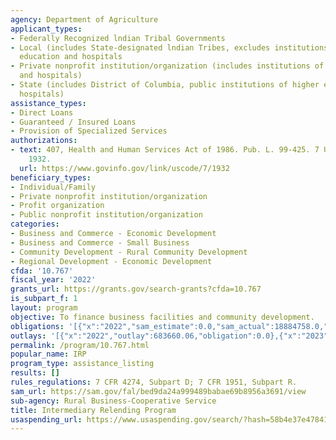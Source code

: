 ```yaml
---
agency: Department of Agriculture
applicant_types:
- Federally Recognized lndian Tribal Governments
- Local (includes State-designated lndian Tribes, excludes institutions of higher
  education and hospitals
- Private nonprofit institution/organization (includes institutions of higher education
  and hospitals)
- State (includes District of Columbia, public institutions of higher education and
  hospitals)
assistance_types:
- Direct Loans
- Guaranteed / Insured Loans
- Provision of Specialized Services
authorizations:
- text: 407, Health and Human Services Act of 1986. Pub. L. 99-425. 7 U.S.C. &sect;
    1932.
  url: https://www.govinfo.gov/link/uscode/7/1932
beneficiary_types:
- Individual/Family
- Private nonprofit institution/organization
- Profit organization
- Public nonprofit institution/organization
categories:
- Business and Commerce - Economic Development
- Business and Commerce - Small Business
- Community Development - Rural Community Development
- Regional Development - Economic Development
cfda: '10.767'
fiscal_year: '2022'
grants_url: https://grants.gov/search-grants?cfda=10.767
is_subpart_f: 1
layout: program
objective: To finance business facilities and community development.
obligations: '[{"x":"2022","sam_estimate":0.0,"sam_actual":18884758.0,"usa_spending_actual":0.0},{"x":"2023","sam_estimate":18888256.0,"sam_actual":0.0,"usa_spending_actual":0.0},{"x":"2024","sam_estimate":18000000.0,"sam_actual":0.0,"usa_spending_actual":0.0}]'
outlays: '[{"x":"2022","outlay":683660.06,"obligation":0.0},{"x":"2023","outlay":1376951.4,"obligation":0.0},{"x":"2024","outlay":302815.93,"obligation":0.0}]'
permalink: /program/10.767.html
popular_name: IRP
program_type: assistance_listing
results: []
rules_regulations: 7 CFR 4274, Subpart D; 7 CFR 1951, Subpart R.
sam_url: https://sam.gov/fal/bed9da24a999489babae69b8956a3691/view
sub-agency: Rural Business-Cooperative Service
title: Intermediary Relending Program
usaspending_url: https://www.usaspending.gov/search/?hash=58b4e37e47841b1acbabc8218c47a47d
---
```

